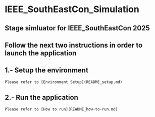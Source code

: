 # IEEE_SouthEastCon_Simulation

## Stage simluator for IEEE_SouthEastCon 2025

## Follow the next two instructions in order to launch the application 
  ## 1.- Setup the environment
    Please refer to [Environment Setup](README_setup.md)
    
  ## 2.- Run the application
    Please refer to [How to run](README_how-to-run.md) 
